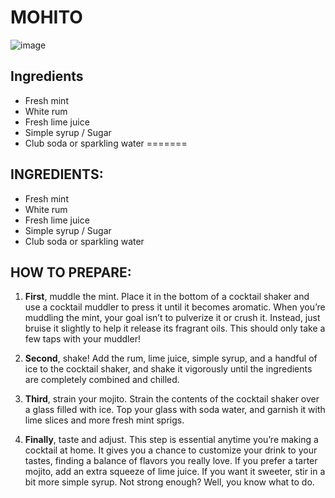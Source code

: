 # MOHITO

![image](venus-2022/PICS/mohito.jpg)
## Ingredients
* Fresh mint
* White rum 
* Fresh lime juice
* Simple syrup / Sugar
* Club soda or sparkling water
=======
## INGREDIENTS:

- Fresh mint
- White rum 
- Fresh lime juice
- Simple syrup / Sugar
- Club soda or sparkling water

## HOW TO PREPARE:

1. **First**, muddle the mint. Place it in the bottom of a cocktail shaker and use a cocktail muddler to press it until it becomes aromatic. When you’re muddling the mint, your goal isn’t to pulverize it or crush it. Instead, just bruise it slightly to help it release its fragrant oils. This should only take a few taps with your muddler!

2. **Second**, shake! Add the rum, lime juice, simple syrup, and a handful of ice to the cocktail shaker, and shake it vigorously until the ingredients are completely combined and chilled.

3. **Third**, strain your mojito. Strain the contents of the cocktail shaker over a glass filled with ice. Top your glass with soda water, and garnish it with lime slices and more fresh mint sprigs.

4. **Finally**, taste and adjust. This step is essential anytime you’re making a cocktail at home. It gives you a chance to customize your drink to your tastes, finding a balance of flavors you really love. If you prefer a tarter mojito, add an extra squeeze of lime juice. If you want it sweeter, stir in a bit more simple syrup. Not strong enough? Well, you know what to do.
